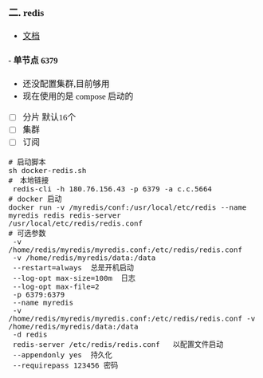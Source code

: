 <span  style="font-family: Simsun,serif; font-size: 17px; ">

### 二. redis

- [文档](https://hub.docker.com/_/redis)

#### - 单节点 6379

- 还没配置集群,目前够用
- 现在使用的是 compose 启动的
- [ ] 分片 默认16个
- [ ] 集群
- [ ] 订阅

~~~
# 启动脚本
sh docker-redis.sh
#　本地链接
 redis-cli -h 180.76.156.43 -p 6379 -a c.c.5664
# docker 启动
docker run -v /myredis/conf:/usr/local/etc/redis --name myredis redis redis-server /usr/local/etc/redis/redis.conf
# 可选参数
 -v /home/redis/myredis/myredis.conf:/etc/redis/redis.conf
 -v /home/redis/myredis/data:/data
 --restart=always  总是开机启动
 --log-opt max-size=100m  日志
 --log-opt max-file=2 
 -p 6379:6379 
 --name myredis 
 -v /home/redis/myredis/myredis.conf:/etc/redis/redis.conf -v /home/redis/myredis/data:/data 
 -d redis 
 redis-server /etc/redis/redis.conf   以配置文件启动
 --appendonly yes  持久化
 --requirepass 123456 密码
~~~

</span>
